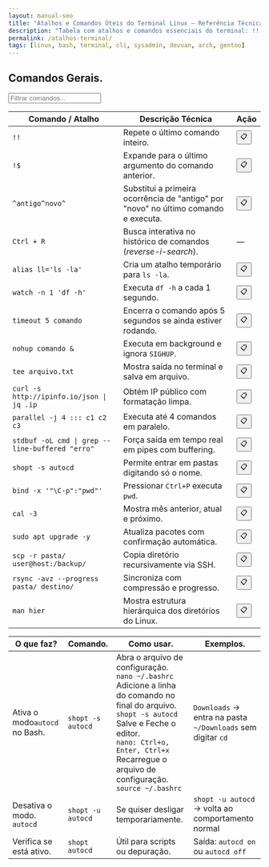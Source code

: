 ```yaml
---
layout: manual-seo
title: "Atalhos e Comandos Úteis do Terminal Linux — Referência Técnica"
description: "Tabela com atalhos e comandos essenciais do terminal: !!, !$, Ctrl+R, alias, nohup, rsync, timeout, tee e mais. Baseado em documentação oficial, sem riscos, copiável com 1 clique."
permalink: /atalhos-terminal/
tags: [linux, bash, terminal, cli, sysadmin, devuan, arch, gentoo]
---
```



<section>


<h2>Comandos Gerais.</h2>


<input type="text" oninput="filtrarLinhas(this.value)" placeholder="Filtrar comandos...">
<script>
function filtrarLinhas(termo) {
  const linhas = document.querySelectorAll('tbody tr');
  linhas.forEach(linha => {
    linha.style.display = linha.textContent.toLowerCase().includes(termo.toLowerCase()) ? '' : 'none';
  });
}
</script>

<table class="evergreen-table">
  <thead>
    <tr>
      <th>Comando / Atalho</th>
      <th>Descrição Técnica</th>
      <th>Ação</th>
    </tr>
  </thead>
  <tbody>
    <tr>
      <td><code>!!</code></td>
      <td>Repete o último comando inteiro.</td>
      <td data-label="Ação"><button class="copy-btn" data-command="!!">📋</button></td>
    </tr>
    <tr>
      <td><code>!$</code></td>
      <td>Expande para o último argumento do comando anterior.</td>
      <td data-label="Ação"><button class="copy-btn" data-command="!$">📋</button></td>
    </tr>
    <tr>
      <td><code>^antigo^novo^</code></td>
      <td>Substitui a primeira ocorrência de "antigo" por "novo" no último comando e executa.</td>
      <td data-label="Ação"><button class="copy-btn" data-command="^antigo^novo^">📋</button></td>
    </tr>
    <tr>
      <td><code>Ctrl + R</code></td>
      <td>Busca interativa no histórico de comandos (<em>reverse-i-search</em>).</td>
      <td data-label="Ação">—</td>
    </tr>
    <tr>
      <td><code>alias ll='ls -la'</code></td>
      <td>Cria um atalho temporário para <code>ls -la</code>.</td>
      <td data-label="Ação"><button class="copy-btn" data-command="alias ll='ls -la'">📋</button></td>
    </tr>
    <tr>
      <td><code>watch -n 1 'df -h'</code></td>
      <td>Executa <code>df -h</code> a cada 1 segundo.</td>
      <td data-label="Ação"><button class="copy-btn" data-command="watch -n 1 'df -h'">📋</button></td>
    </tr>
    <tr>
      <td><code>timeout 5 comando</code></td>
      <td>Encerra o comando após 5 segundos se ainda estiver rodando.</td>
      <td data-label="Ação"><button class="copy-btn" data-command="timeout 5 comando">📋</button></td>
    </tr>
    <tr>
      <td><code>nohup comando &amp;</code></td>
      <td>Executa em background e ignora <code>SIGHUP</code>.</td>
      <td data-label="Ação"><button class="copy-btn" data-command="nohup comando &">📋</button></td>
    </tr>
    <tr>
      <td><code>tee arquivo.txt</code></td>
      <td>Mostra saída no terminal e salva em arquivo.</td>
      <td data-label="Ação"><button class="copy-btn" data-command="tee arquivo.txt">📋</button></td>
    </tr>
    <tr>
      <td><code>curl -s http://ipinfo.io/json | jq .ip</code></td>
      <td>Obtém IP público com formatação limpa.</td>
      <td data-label="Ação"><button class="copy-btn" data-command="curl -s http://ipinfo.io/json | jq .ip">📋</button></td>
    </tr>
    <tr>
      <td><code>parallel -j 4 ::: c1 c2 c3</code></td>
      <td>Executa até 4 comandos em paralelo.</td>
      <td data-label="Ação"><button class="copy-btn" data-command="parallel -j 4 ::: comando1 comando2 comando3">📋</button></td>
    </tr>
    <tr>
      <td><code>stdbuf -oL cmd | grep --line-buffered &quot;erro&quot;</code></td>
      <td>Força saída em tempo real em pipes com buffering.</td>
      <td data-label="Ação"><button class="copy-btn" data-command="stdbuf -oL comando | grep --line-buffered &quot;erro&quot;">📋</button></td>
    </tr>
    <tr>
      <td><code>shopt -s autocd</code></td>
      <td>Permite entrar em pastas digitando só o nome.</td>
      <td data-label="Ação"><button class="copy-btn" data-command="shopt -s autocd">📋</button></td>
    </tr>
    <tr>
      <td><code>bind -x '&quot;\C-p&quot;:&quot;pwd&quot;'</code></td>
      <td>Pressionar <code>Ctrl+P</code> executa <code>pwd</code>.</td>
      <td data-label="Ação"><button class="copy-btn" data-command="bind -x '&quot;\C-p&quot;:&quot;pwd&quot;'">📋</button></td>
    </tr>
    <tr>
      <td><code>cal -3</code></td>
      <td>Mostra mês anterior, atual e próximo.</td>
      <td data-label="Ação"><button class="copy-btn" data-command="cal -3">📋</button></td>
    </tr>
    <tr>
      <td><code>sudo apt upgrade -y</code></td>
      <td>Atualiza pacotes com confirmação automática.</td>
      <td data-label="Ação"><button class="copy-btn" data-command="sudo apt upgrade -y">📋</button></td>
    </tr>
    <tr>
      <td><code>scp -r pasta/ user@host:/backup/</code></td>
      <td>Copia diretório recursivamente via SSH.</td>
      <td data-label="Ação"><button class="copy-btn" data-command="scp -r pasta/ user@host:/backup/">📋</button></td>
    </tr>
    <tr>
      <td><code>rsync -avz --progress pasta/ destino/</code></td>
      <td>Sincroniza com compressão e progresso.</td>
      <td data-label="Ação"><button class="copy-btn" data-command="rsync -avz --progress pasta/ destino/">📋</button></td>
    </tr>
    <tr>
      <td><code>man hier</code></td>
      <td>Mostra estrutura hierárquica dos diretórios do Linux.</td>
      <td data-label="Ação"><button class="copy-btn" data-command="man hier">📋</button></td>
    </tr>
  </tbody>
</table>

<table class="evergreen-table">
  <thead>
    <tr>
      <th>O que faz?</th>
      <th>Comando.</th>
      <th>Como usar.</th>
      <th>Exemplos.</th>
    </tr>
  </thead>
  <tbody>
    <tr>
      <td data-label="O que faz?">Ativa o modo<code>autocd</code> no Bash.</td>
      <td data-label="Comando"><code>shopt -s autocd</code></td>
      <td data-label="Como usar">Abra o arquivo de configuração. <code>nano ~/.bashrc</code><br>Adicione a linha do comando no final do arquivo.<br><code>shopt -s autocd</code><br>Salve e Feche o editor.<br><code>nano: Ctrl+o, Enter, Ctrl+x</code><br>Recarregue o arquivo de configuração.<br><code>source ~/.bashrc</code></td>
      <td data-label="Exemplo"><code>Downloads</code> → entra na pasta <code>~/Downloads</code> sem digitar <code>cd</code></td>
    </tr>
    <tr>
      <td data-label="O que faz?">Desativa o modo. <code>autocd</code></td>
      <td data-label="Comando"><code>shopt -u autocd</code></td>
      <td data-label="Como usar">Se quiser desligar temporariamente.</td>
      <td data-label="Exemplo"><code>shopt -u autocd</code> → volta ao comportamento normal</td>
    </tr>
    <tr>
      <td data-label="O que faz?">Verifica se está ativo.</td>
      <td data-label="Comando"><code>shopt autocd</code></td>
      <td data-label="Como usar">Útil para scripts ou depuração.</td>
      <td data-label="Exemplo">Saída: <code>autocd on</code> ou <code>autocd off</code></td>
    </tr>
  </tbody>
</table>

</section>



